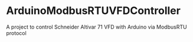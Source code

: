 # ArduinoModbusRTUVFDController
A project to control Schneider Altivar 71 VFD with Arduino via ModbusRTU protocol
